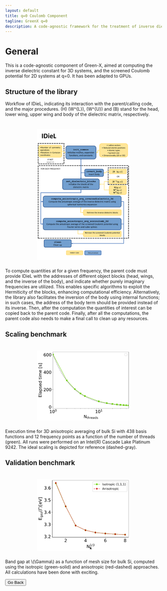 ```yaml
---
layout: default
title: q=0 Coulomb Component
tagline: GreenX q=0 
description: A code-agnostic framework for the treatment of inverse dielectric function and/or screened Coulomb potential at q=0.
---
```

# General
This is a code-agnostic component of Green-X, aimed at computing the inverse dielectric constant for 3D systems, and the screened Coulomb potential for 2D systems at q=0. It has been adapted to GPUs.

## Structure of the library
Workflow of IDieL, indicating its interaction with the parent/calling code, and the major procedures. \(H\)
\(W^{L}\), \(W^{U}\) and \(B\) stand for the head, lower wing, upper wing and body of the dielectric matrix, respectively.

<h1 align="center">
  <img src="./img/IDieL_structure.png" alt="IDieL_structure" width="300">
</h1>

To compute quantities at  for a given frequency, the parent code must provide IDieL with the addresses of different object blocks (head, wings, and the inverse of the body), and indicate whether purely imaginary frequencies are utilized. This enables specific algorithms to exploit the Hermiticity of the blocks, enhancing computational efficiency. Alternatively, the library also facilitates the inversion of the body using internal functions; in such cases, the address of the body term should be provided instead of its inverse. Then, after the computation the quantities of interest can be copied back to the parent code. Finally, after all the computations, the parent code also needs to make a final call to clean up any resources.

## Scaling benchmark
<h1 align="center">
  <img src="./img/IDieL_scaling.png" alt="IDieL_structure" width="300">
</h1>
Execution time for 3D anisotropic averaging of bulk Si with 438 basis functions and 12 frequency points as a function of the number of threads (green). All runs were performed on an Intel(R) Cascade Lake Platinum 9242. The ideal scaling is depicted for reference (dashed-gray).

## Validation benchmark
<h1 align="center">
  <img src="./img/IDieL_validation.png" alt="IDieL_structure" width="300">
</h1>
Band gap at \(\Gamma\) as a function of mesh size for bulk Si, computed using the isotropic (green-solid) and anisotropic (red-dashed) approaches. All calculations have been done with exciting.


<button onclick="goBack()">Go Back</button>

<script>
function goBack() {
  window.history.back();
}
</script>

